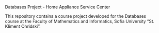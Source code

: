 Databases Project - Home Appliance Service Center

This repository contains a course project developed for the Databases course at the Faculty of Mathematics and Informatics, Sofia University “St. Kliment Ohridski”.

